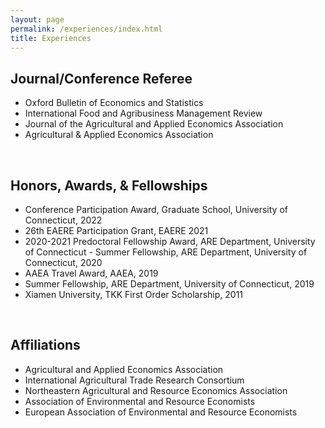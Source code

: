 ```yaml
---
layout: page
permalink: /experiences/index.html
title: Experiences
---
```


## Journal/Conference Referee
- Oxford Bulletin of Economics and Statistics
- International Food and Agribusiness Management Review 
- Journal of the Agricultural and Applied Economics Association
- Agricultural & Applied Economics Association
<br>

## Honors, Awards, & Fellowships
- Conference Participation Award, Graduate School, University of Connecticut, 2022
- 26th EAERE Participation Grant, EAERE 2021
- 2020-2021 Predoctoral Fellowship Award, ARE Department, University of Connecticut - Summer Fellowship, ARE Department, University of Connecticut, 2020
- AAEA Travel Award, AAEA, 2019
- Summer Fellowship, ARE Department, University of Connecticut, 2019
- Xiamen University, TKK First Order Scholarship, 2011
<br>

## Affiliations
- Agricultural and Applied Economics Association
- International Agricultural Trade Research Consortium
- Northeastern Agricultural and Resource Economics Association
- Association of Environmental and Resource Economists
- European Association of Environmental and Resource Economists


